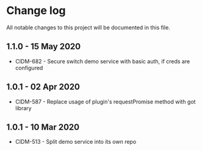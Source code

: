 # Change log

All notable changes to this project will be documented in this file.

## 1.1.0 - 15 May 2020
- CIDM-682 - Secure switch demo service with basic auth, if creds are configured

## 1.0.1 - 02 Apr 2020
- CIDM-587 - Replace usage of plugin's requestPromise method with got library

## 1.0.1 - 10 Mar 2020
- CIDM-513 - Split demo service into its own repo
